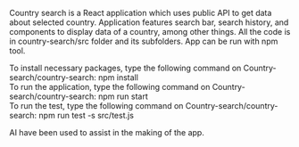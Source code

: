 Country search is a React application which uses public API to get data about selected country. Application features search bar, search history, and components to display data of a country, among other things.
All the code is in country-search/src folder and its subfolders. App can be run with npm tool.

To install necessary packages, type the following command on Country-search/country-search: npm install <br />
To run the application, type the following command on Country-search/country-search: npm run start <br />
To run the test, type the following command on Country-search/country-search: npm run test -s src/test.js

AI have been used to assist in the making of the app.
